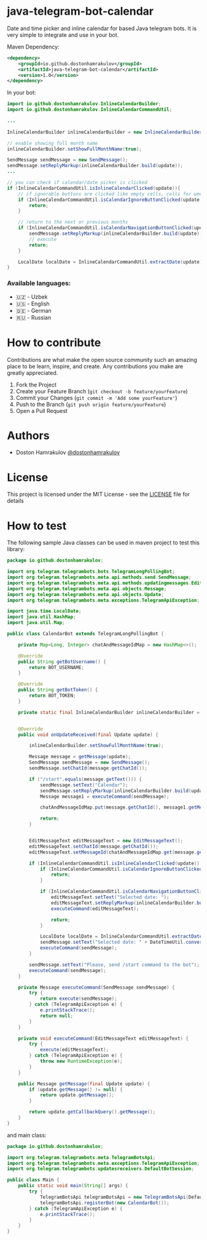 # java-telegram-bot-calendar
Date and time picker and inline calendar for based Java telegram bots. It is very simple to integrate and use in your bot.

Maven Dependency:
```xml
<dependency>
    <groupId>io.github.dostonhamrakulov</groupId>
    <artifactId>java-telegram-bot-calendar</artifactId>
    <version>1.0</version>
</dependency>
```

In your bot:
```java
import io.github.dostonhamrakulov.InlineCalendarBuilder;
import io.github.dostonhamrakulov.InlineCalendarCommandUtil;

...
        
InlineCalendarBuilder inlineCalendarBuilder = new InlineCalendarBuilder(LanguageEnum.DE);

// enable showing full month name
inlineCalendarBuilder.setShowFullMonthName(true);

SendMessage sendMessage = new SendMessage();
sendMessage.setReplyMarkup(inlineCalendarBuilder.build(update));
...

// you can check if calendar/date picker is clicked        
if (InlineCalendarCommandUtil.isInlineCalendarClicked(update)){
    // if ignorable buttons are clicked like empty cells, cells for week days, etc.
    if (InlineCalendarCommandUtil.isCalendarIgnoreButtonClicked(update)) {
        return;
    }

    // return to the next or previous months
    if (InlineCalendarCommandUtil.isCalendarNavigationButtonClicked(update)) {
        sendMessage.setReplyMarkup(inlineCalendarBuilder.build(update));
        // execute
        return;
    }

    LocalDate localDate = InlineCalendarCommandUtil.extractDate(update);
}
```

### Available languages:
 * 🇺🇿 - Uzbek
 * 🇺🇸 - English
 * 🇩🇪 - German
 * 🇷🇺 - Russian

# How to contribute
Contributions are what make the open source community such an amazing place to be learn, inspire, and create. Any contributions you make are greatly appreciated.

1. Fork the Project
2. Create your Feature Branch (`git checkout -b feature/yourFeature`)
3. Commit your Changes (`git commit -m 'Add some yourFeature'`)
4. Push to the Branch (`git push origin feature/yourFeature`)
5. Open a Pull Request

# Authors
 * Doston Hamrakulov [@dostonhamrakulov](https://github.com/dostonhamrakulov/)

# License
This project is licensed under the MIT License - see the [LICENSE](https://github.com/dostonhamrakulov/java-telegram-bot-calendar/blob/main/LICENSE) file for details

# How to test
The following sample Java classes can be used in maven project to test this library:
```java
package io.github.dostonhamrakulov;

import org.telegram.telegrambots.bots.TelegramLongPollingBot;
import org.telegram.telegrambots.meta.api.methods.send.SendMessage;
import org.telegram.telegrambots.meta.api.methods.updatingmessages.EditMessageText;
import org.telegram.telegrambots.meta.api.objects.Message;
import org.telegram.telegrambots.meta.api.objects.Update;
import org.telegram.telegrambots.meta.exceptions.TelegramApiException;

import java.time.LocalDate;
import java.util.HashMap;
import java.util.Map;

public class CalendarBot extends TelegramLongPollingBot {

    private Map<Long, Integer> chatAndMessageIdMap = new HashMap<>();

    @Override
    public String getBotUsername() {
        return BOT_USERNAME;
    }

    @Override
    public String getBotToken() {
        return BOT_TOKEN;
    }

    private static final InlineCalendarBuilder inlineCalendarBuilder = new InlineCalendarBuilder(LanguageEnum.DE);


    @Override
    public void onUpdateReceived(final Update update) {

        inlineCalendarBuilder.setShowFullMonthName(true);

        Message message = getMessage(update);
        SendMessage sendMessage = new SendMessage();
        sendMessage.setChatId(message.getChatId());

        if ("/start".equals(message.getText())) {
            sendMessage.setText("Calendar");
            sendMessage.setReplyMarkup(inlineCalendarBuilder.build(update));
            Message message1 = executeCommand(sendMessage);

            chatAndMessageIdMap.put(message.getChatId(), message1.getMessageId());

            return;
        }


        EditMessageText editMessageText = new EditMessageText();
        editMessageText.setChatId(message.getChatId());
        editMessageText.setMessageId(chatAndMessageIdMap.get(message.getChatId()));

        if (InlineCalendarCommandUtil.isInlineCalendarClicked(update)) {
            if (InlineCalendarCommandUtil.isCalendarIgnoreButtonClicked(update)) {
                return;
            }

            if (InlineCalendarCommandUtil.isCalendarNavigationButtonClicked(update)) {
                editMessageText.setText("Selected date: ");
                editMessageText.setReplyMarkup(inlineCalendarBuilder.build(update));
                executeCommand(editMessageText);

                return;
            }

            LocalDate localDate = InlineCalendarCommandUtil.extractDate(update);
            sendMessage.setText("Selected date: " + DateTimeUtil.convertToString(localDate));
            executeCommand(sendMessage);
        }

        sendMessage.setText("Please, send /start command to the bot");
        executeCommand(sendMessage);
    }

    private Message executeCommand(SendMessage sendMessage) {
        try {
            return execute(sendMessage);
        } catch (TelegramApiException e) {
            e.printStackTrace();
            return null;
        }
    }

    private void executeCommand(EditMessageText editMessageText) {
        try {
            execute(editMessageText);
        } catch (TelegramApiException e) {
            throw new RuntimeException(e);
        }
    }

    public Message getMessage(final Update update) {
        if (update.getMessage() != null) {
            return update.getMessage();
        }

        return update.getCallbackQuery().getMessage();
    }
}
```

and main class:
```java
package io.github.dostonhamrakulov;

import org.telegram.telegrambots.meta.TelegramBotsApi;
import org.telegram.telegrambots.meta.exceptions.TelegramApiException;
import org.telegram.telegrambots.updatesreceivers.DefaultBotSession;

public class Main {
    public static void main(String[] args) {
        try {
            TelegramBotsApi telegramBotsApi = new TelegramBotsApi(DefaultBotSession.class);
            telegramBotsApi.registerBot(new CalendarBot());
        } catch (TelegramApiException e) {
            e.printStackTrace();
        }
    }
}
```
